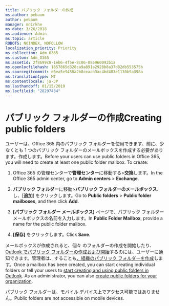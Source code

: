 ```yaml
---
title: パブリック フォルダーの作成
ms.author: pebaum
author: pebaum
manager: mnirkhe
ms.date: 3/26/2018
ms.audience: Admin
ms.topic: article
ROBOTS: NOINDEX, NOFOLLOW
localization_priority: Priority
ms.collection: Adm_O365
ms.custom: Adm_O365
ms.assetid: 2f8699c8-1eb6-4f5e-8c06-08e960092b1a
ms.openlocfilehash: 1657865d328ca9a891a2928b8a37d82db553575b
ms.sourcegitcommit: d6ea5e9458a2b8ceaab3ac4bd483e1130b9a398a
ms.translationtype: MT
ms.contentlocale: ja-JP
ms.lasthandoff: 01/15/2019
ms.locfileid: "28297434"
---
```

# <a name="creating-public-folders"></a><span data-ttu-id="f4315-102">パブリック フォルダーの作成</span><span class="sxs-lookup"><span data-stu-id="f4315-102">Creating public folders</span></span>

<span data-ttu-id="f4315-p101">ユーザーは、Office 365 内のパブリック フォルダーを使用できます、前に、少なくとも 1 つのパブリック フォルダーのメールボックスを作成する必要があります。作成します。</span><span class="sxs-lookup"><span data-stu-id="f4315-p101">Before your users can use public folders in Office 365, you will need to create at least one public folder mailbox. To create:</span></span>
  
1. <span data-ttu-id="f4315-105">Office 365 の管理センターで**管理センター**に移動する\>**交換**します。</span><span class="sxs-lookup"><span data-stu-id="f4315-105">In the Office 365 admin center, go to **Admin centers** \> **Exchange**.</span></span>
    
2. <span data-ttu-id="f4315-106">**パブリック フォルダー**に移動\>**パブリック フォルダーのメールボックス**、し、[**追加**] をクリックします。</span><span class="sxs-lookup"><span data-stu-id="f4315-106">Go to **Public folders** \> **Public folder mailboxes**, and then click **Add**.</span></span>
    
3. <span data-ttu-id="f4315-107">**[パブリック フォルダー メールボックス]** ページで、パブリック フォルダー メールボックスの名前を入力します。</span><span class="sxs-lookup"><span data-stu-id="f4315-107">In **Public Folder Mailbox**, provide a name for the public folder mailbox.</span></span>
    
4. <span data-ttu-id="f4315-108">**[保存]** をクリックします。</span><span class="sxs-lookup"><span data-stu-id="f4315-108">Click **Save**.</span></span>
    
<span data-ttu-id="f4315-p102">メールボックスが作成されると、個々 のフォルダーの作成を開始したり、 [Outlook でパブリック フォルダーの作成および開始](https://support.office.com/en-us/article/Create-and-share-a-public-folder-in-Outlook-a2835011-d524-4a5c-a207-05c159bb2a97)するのには、ユーザーに通知できます。管理者は、することも[、組織のパブリック フォルダーを作成](https://technet.microsoft.com/en-us/library/bb691104%28v=exchg.150%29.aspx)します。</span><span class="sxs-lookup"><span data-stu-id="f4315-p102">Once a mailbox has been created, you can start creating individual folders or tell your users to [start creating and using public folders in Outlook](https://support.office.com/en-us/article/Create-and-share-a-public-folder-in-Outlook-a2835011-d524-4a5c-a207-05c159bb2a97). As an administrator, you can also [create public folders for your organization](https://technet.microsoft.com/en-us/library/bb691104%28v=exchg.150%29.aspx).</span></span>
  
<span data-ttu-id="f4315-111">パブリック フォルダーは、モバイル デバイス上でアクセス可能ではありません。</span><span class="sxs-lookup"><span data-stu-id="f4315-111">Public folders are not accessible on mobile devices.</span></span>
  

